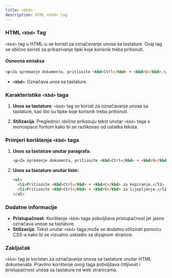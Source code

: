 ```yaml
---
title: <kbd>
description: HTML <kbd> tag
---
```


### HTML `<kbd>` Tag

`<kbd>` tag u HTML-u se koristi za označavanje unosa sa tastature. Ovaj tag se obično koristi za prikazivanje tipki koje korisnik treba pritisnuti.

#### Osnovna sintaksa

```html
<p>Za spremanje dokumenta, pritisnite <kbd>Ctrl</kbd> + <kbd>S</kbd>.</p>
```

- **`<kbd>`**: Označava unos sa tastature.

### Karakteristike `<kbd>` taga

1. **Unos sa tastature**:
   `<kbd>` tag se koristi za označavanje unosa sa tastature, kao što su tipke koje korisnik treba pritisnuti.

2. **Stilizacija**:
   Preglednici obično prikazuju tekst unutar `<kbd>` taga s monospace fontom kako bi se razlikovao od ostatka teksta.

### Primjeri korištenja `<kbd>` taga

1. **Unos sa tastature unutar paragrafa:**

   ```html
   <p>Za spremanje dokumenta, pritisnite <kbd>Ctrl</kbd> + <kbd>S</kbd>.</p>
   ```

2. **Unos sa tastature unutar liste:**
   ```html
   <ul>
     <li>Pritisnite <kbd>Ctrl</kbd> + <kbd>C</kbd> za kopiranje.</li>
     <li>Pritisnite <kbd>Ctrl</kbd> + <kbd>V</kbd> za lijepljenje.</li>
   </ul>
   ```

### Dodatne informacije

- **Pristupačnost**: Korištenje `<kbd>` taga poboljšava pristupačnost jer jasno označava unose sa tastature.
- **Stilizacija**: Tekst unutar `<kbd>` taga može se dodatno stilizirati pomoću CSS-a kako bi se vizualno uskladio sa dizajnom stranice.

### Zaključak

`<kbd>` tag je koristan za označavanje unosa sa tastature unutar HTML dokumenata. Pravilno korištenje ovog taga poboljšava čitljivost i pristupačnost unosa sa tastature na web stranicama.
